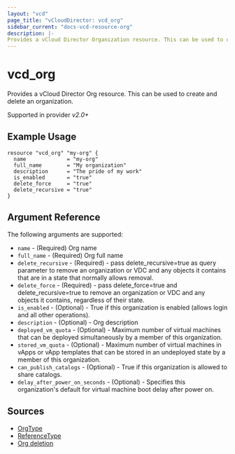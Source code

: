 ```yaml
---
layout: "vcd"
page_title: "vCloudDirector: vcd_org"
sidebar_current: "docs-vcd-resource-org"
description: |-
Provides a vCloud Director Organization resource. This can be used to create and delete an organization.
---
```


# vcd\_org

Provides a vCloud Director Org resource. This can be used to create and delete an organization.

Supported in provider *v2.0+*

## Example Usage

```
resource "vcd_org" "my-org" {
  name             = "my-org"
  full_name        = "My organization"
  description      = "The pride of my work"
  is_enabled       = "true"
  delete_force     = "true"
  delete_recursive = "true"
}
```

## Argument Reference

The following arguments are supported:

* `name` - (Required) Org name
* `full_name` - (Required) Org full name
* `delete_recursive` - (Required) - pass delete_recursive=true as query parameter to remove an organization or VDC and any objects it contains that are in a state that normally allows removal.
* `delete_force` - (Required) - pass delete_force=true and delete_recursive=true to remove an organization or VDC and 
   any objects it contains, regardless of their state.
* `is_enabled` - (Optional) - True if this organization is enabled (allows login and all other operations).
* `description` - (Optional) - Org description
* `deployed_vm_quota` - (Optional) - Maximum number of virtual machines that can be deployed simultaneously by a member of this organization.
* `stored_vm_quota` - (Optional) - Maximum number of virtual machines in vApps or vApp templates that can be stored in an undeployed state by a member of this organization.
* `can_publish_catalogs` - (Optional) - True if this organization is allowed to share catalogs. 
* `delay_after_power_on_seconds` - (Optional) - Specifies this organization's default for virtual machine boot delay after power on.

## Sources

* [OrgType](https://code.vmware.com/apis/287/vcloud#/doc/doc/types/OrgType.html)
* [ReferenceType](https://code.vmware.com/apis/287/vcloud#/doc/doc/types/ReferenceType.html)
* [Org deletion](https://code.vmware.com/apis/287/vcloud#/doc/doc/operations/DELETE-Organization.html)
